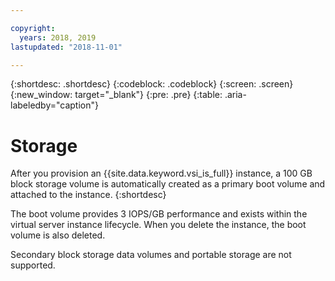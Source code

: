 ```yaml
---

copyright:
  years: 2018, 2019
lastupdated: "2018-11-01"

---
```


{:shortdesc: .shortdesc}
{:codeblock: .codeblock}
{:screen: .screen}
{:new_window: target="_blank"}
{:pre: .pre}
{:table: .aria-labeledby="caption"}


# Storage

After you provision an {{site.data.keyword.vsi_is_full}} instance, a 100 GB block storage volume is 
automatically created as a primary boot volume and attached to the instance.
{:shortdesc}

The boot volume provides 3 IOPS/GB performance and exists within the virtual server instance lifecycle.  When you delete the instance, 
the boot volume is also deleted.

Secondary block storage data volumes and portable storage are not supported.
